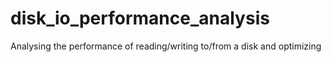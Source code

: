 # disk_io_performance_analysis
Analysing the performance of reading/writing to/from a disk and optimizing
